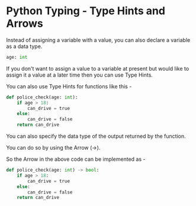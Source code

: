 # Python Typing - Type Hints and Arrows

Instead of assigning a variable with a value, you can also declare a variable as a data type.
```python
age: int
```

If you don't want to assign a value to a variable at present but would like to assign it a value at a later time then you can use Type Hints.

You can also use Type Hints for functions like this -
```python
def police_check(age: int):
	if age > 18:
		can_drive = true
	else:
		can_drive = false
	return can_drive
```

You can also specify the data type of the output returned by the function.

You can do so by using the Arrow (->).

So the Arrow in the above code can be implemented as -
```python
def police_check(age: int) -> bool:
	if age > 18:
		can_drive = true
	else:
		can_drive = false
	return can_drive
```